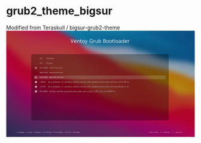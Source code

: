 # grub2_theme_bigsur
Modified from Teraskull / bigsur-grub2-theme
<br>
<img width="654" alt="image" src="https://github.com/840922704/grub2_theme_bigsur/blob/main/ScreenShot.png">
